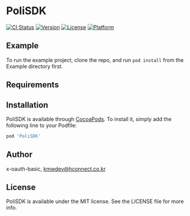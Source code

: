 # PoliSDK

[![CI Status](https://img.shields.io/travis/x-oauth-basic/PoliSDK.svg?style=flat)](https://travis-ci.org/x-oauth-basic/PoliSDK)
[![Version](https://img.shields.io/cocoapods/v/PoliSDK.svg?style=flat)](https://cocoapods.org/pods/PoliSDK)
[![License](https://img.shields.io/cocoapods/l/PoliSDK.svg?style=flat)](https://cocoapods.org/pods/PoliSDK)
[![Platform](https://img.shields.io/cocoapods/p/PoliSDK.svg?style=flat)](https://cocoapods.org/pods/PoliSDK)

## Example

To run the example project, clone the repo, and run `pod install` from the Example directory first.

## Requirements

## Installation

PoliSDK is available through [CocoaPods](https://cocoapods.org). To install
it, simply add the following line to your Podfile:

```ruby
pod 'PoliSDK'
```

## Author

x-oauth-basic, kmwdev@hconnect.co.kr

## License

PoliSDK is available under the MIT license. See the LICENSE file for more info.
